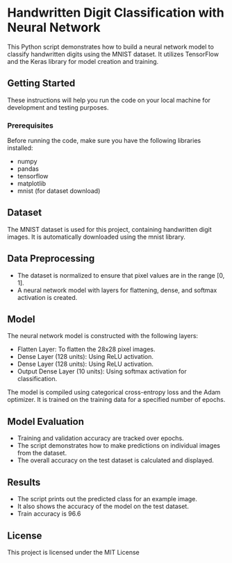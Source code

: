 # Handwritten Digit Classification with Neural Network

This Python script demonstrates how to build a neural network model to classify handwritten digits using the MNIST dataset. It utilizes TensorFlow and the Keras library for model creation and training.

## Getting Started

These instructions will help you run the code on your local machine for development and testing purposes.

### Prerequisites

Before running the code, make sure you have the following libraries installed:

- numpy
- pandas
- tensorflow
- matplotlib
- mnist (for dataset download)


## Dataset

The MNIST dataset is used for this project, containing handwritten digit images. It is automatically downloaded using the mnist library.

## Data Preprocessing

- The dataset is normalized to ensure that pixel values are in the range [0, 1].
- A neural network model with layers for flattening, dense, and softmax activation is created.

## Model

The neural network model is constructed with the following layers:

- Flatten Layer: To flatten the 28x28 pixel images.
- Dense Layer (128 units): Using ReLU activation.
- Dense Layer (128 units): Using ReLU activation.
- Output Dense Layer (10 units): Using softmax activation for classification.

The model is compiled using categorical cross-entropy loss and the Adam optimizer. It is trained on the training data for a specified number of epochs.

## Model Evaluation

- Training and validation accuracy are tracked over epochs.
- The script demonstrates how to make predictions on individual images from the dataset.
- The overall accuracy on the test dataset is calculated and displayed.

## Results

- The script prints out the predicted class for an example image.
- It also shows the accuracy of the model on the test dataset.
- Train accuracy is 96.6

## License

This project is licensed under the MIT License

